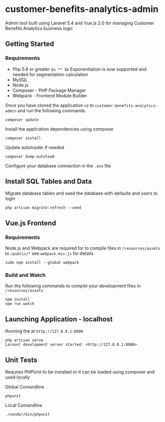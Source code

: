 # customer-benefits-analytics-admin
Admin tool built using Laravel 5.4 and Vue.js 2.0 for managing Customer Benefits Analytics business logic

## Getting Started

### Requirements
* Php 5.6 or greater `$a ** $b` Exponentiation is now supported and needed for segmentation calculation
* MySQL
* Node.js
* Composer - PHP Package Manager
* Webpack - Frontend Module Builder

Once you have cloned the application `cd` to `customer-benefits-analytics-admin` and run the following commands.
```comandline
composer update
```

Install the application dependencies using composer

```
composer install
```

Update autoloader if needed

```
composer dump-autoload
```

Configure your database connection in the `.env` file

## Install SQL Tables and Data
Migrate database tables and seed the database with defaults and users to login

```
php artisan migrate:refresh --seed
```


## Vue.js Frontend
### Requirements
Node.js and Webpack are required for to compile files in `/resources/assets` to  `/public/*` see `webpack.mix.js` for details.

```
sudo npm install --global webpack
```
### Build and Watch
Run the following commands to compile your development files in `/resources/assets`

```
npm install
npm run watch
```

## Launching Application - localhost
Running the at `http://127.0.0.1:8000`

```
php artisan serve
Laravel development server started: <http://127.0.0.1:8000>
```

## Unit Tests
Requires PHPUnit to be installed or it can be loaded using composer and used locally

Global Comandline

```
phpunit
```

Local Comandline

```
./vendor/bin/phpunit
```
